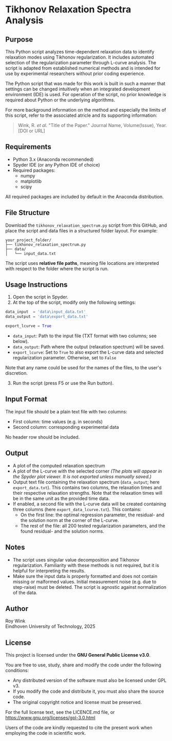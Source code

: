 # Tikhonov Relaxation Spectra Analysis

## Purpose

This Python script analyzes time-dependent relaxation data to identify relaxation modes using Tikhonov regularization. It includes automated selection of the regularization parameter through L-curve analysis. The script is adapted from established numerical methods and is intended for use by experimental researchers without prior coding experience.

The Python script that was made for this work is built in such a manner that settings can be changed intuitively when an integrated development environment (IDE) is used. For operation of the script, no prior knowledge is required about Python or the underlying algorithms. 

For more background information on the method and especially the limits of this script, refer to the associated atricle and its supporting information: 

> Wink, R. *et al.* "Title of the Paper." Journal Name, Volume(Issue), Year. [DOI or URL]

## Requirements

- Python 3.x (Anaconda recommended)
- Spyder IDE (or any Python IDE of choice)
- Required packages:
  - numpy
  - matplotlib
  - scipy

All required packages are included by default in the Anaconda distribution.

## File Structure

Download the `tikhonov_relaxation_spectrum.py` script from this GitHub, and place the script and data files in a structured folder layout. For example:

```
your_project_folder/
├── tikhonov_relaxation_spectrum.py
├── data/
│   └── input_data.txt
```

The script uses **relative file paths**, meaning file locations are interpreted with respect to the folder where the script is run.

## Usage Instructions

1. Open the script in Spyder.
2. At the top of the script, modify only the following settings:

```python
data_input  = 'data\input_data.txt'
data_output = 'data\export_data.txt'

export_lcurve = True
```

- `data_input`: Path to the input file (TXT format with two columns; see below).
- `data_output`: Path where the output (relaxation spectrum) will be saved.
- `export_lcurve`: Set to `True` to also export the L-curve data and selected regularization parameter. Otherwise, set to `False`

Note that any name could be used for the names of the files, to the user's discretion.

3. Run the script (press F5 or use the Run button). 

## Input Format

The input file should be a plain text file with two columns:

- First column: time values (e.g. in seconds)
- Second column: corresponding experimental data

No header row should be included.

## Output

- A plot of the computed relaxation spectrum
- A plot of the L-curve with the selected corner
  *(The plots will appear in the Spyder plot viewer. It is not exported unless manually saved.)*
- Output text file containing the relaxation spectrum (`data_output`; here `export_data.txt`). This contains two columns, the relaxation times and their respective relaxation strengths. Note that the relaxation times will be in the same unit as the provided time data.
- If enabled, a second file with the L-curve data will be created containing three columns (here `export_data_lcurve.txt`). This contains:
  - On the first line: the optimal regression parameter,  the residual- and the solution norm at the corner of the L-curve.
  - The rest of the file: all 200 tested regularization parameters, and the found residual- and the solution norms. 

## Notes

- The script uses singular value decomposition and Tikhonov regularization. Familiarity with these methods is not required, but it is helpful for interpreting the results.
- Make sure the input data is properly formatted and does not contain missing or malformed values. Initial measurement noise (e.g. due to step-raise) must be deleted. The script is agnostic against normalization of the data.

## Author

Roy Wink  
Eindhoven University of Technology, 2025

## License

This project is licensed under the **GNU General Public License v3.0**.

You are free to use, study, share and modify the code under the following conditions:

- Any distributed version of the software must also be licensed under GPL v3.
- If you modify the code and distribute it, you must also share the source code.
- The original copyright notice and license must be preserved.

For the full license text, see the LICENCE.md file, or  
https://www.gnu.org/licenses/gpl-3.0.html

Users of the code are kindly requested to cite the present work when employing the code in scientific work.